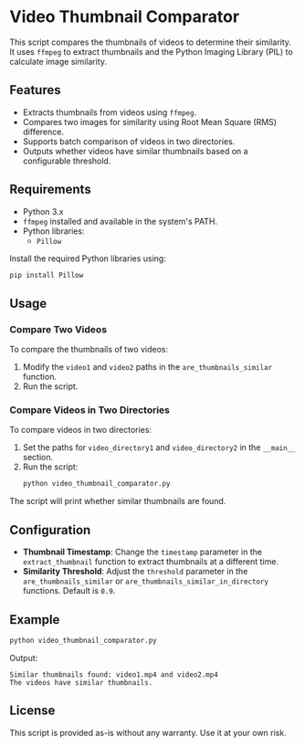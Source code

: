 # Video Thumbnail Comparator

This script compares the thumbnails of videos to determine their similarity. It uses `ffmpeg` to extract thumbnails and the Python Imaging Library (PIL) to calculate image similarity.

## Features

- Extracts thumbnails from videos using `ffmpeg`.
- Compares two images for similarity using Root Mean Square (RMS) difference.
- Supports batch comparison of videos in two directories.
- Outputs whether videos have similar thumbnails based on a configurable threshold.

## Requirements

- Python 3.x
- `ffmpeg` installed and available in the system's PATH.
- Python libraries:
  - `Pillow`

Install the required Python libraries using:
```bash
pip install Pillow
```

## Usage

### Compare Two Videos

To compare the thumbnails of two videos:
1. Modify the `video1` and `video2` paths in the `are_thumbnails_similar` function.
2. Run the script.

### Compare Videos in Two Directories

To compare videos in two directories:
1. Set the paths for `video_directory1` and `video_directory2` in the `__main__` section.
2. Run the script:
   ```bash
   python video_thumbnail_comparator.py
   ```

The script will print whether similar thumbnails are found.

## Configuration

- **Thumbnail Timestamp**: Change the `timestamp` parameter in the `extract_thumbnail` function to extract thumbnails at a different time.
- **Similarity Threshold**: Adjust the `threshold` parameter in the `are_thumbnails_similar` or `are_thumbnails_similar_in_directory` functions. Default is `0.9`.

## Example

```bash
python video_thumbnail_comparator.py
```

Output:
```
Similar thumbnails found: video1.mp4 and video2.mp4
The videos have similar thumbnails.
```

## License

This script is provided as-is without any warranty. Use it at your own risk.
